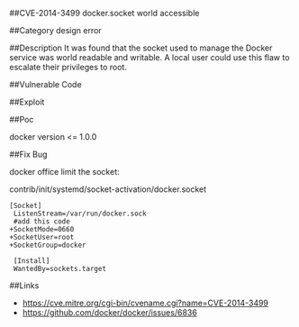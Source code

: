 ##CVE-2014-3499 docker.socket world accessible


##Category
design error 


##Description
It was found that the socket used to manage the Docker service was world readable and writable. A local user could use this flaw to escalate their privileges to root.



##Vulnerable Code



##Exploit




##Poc 

docker version <= 1.0.0 


##Fix Bug 

docker office limit the socket:  

contrib/init/systemd/socket-activation/docker.socket

	[Socket]
	 ListenStream=/var/run/docker.sock
	 #add this code 
	+SocketMode=0660 
	+SocketUser=root
	+SocketGroup=docker
	 		 
	 [Install]
	 WantedBy=sockets.target


##Links 
- https://cve.mitre.org/cgi-bin/cvename.cgi?name=CVE-2014-3499
- https://github.com/docker/docker/issues/6836
